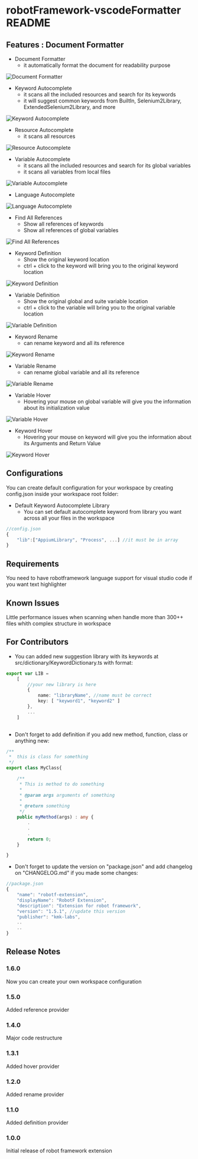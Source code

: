 # robotFramework-vscodeFormatter README

## Features : Document Formatter

* Document Formatter
    * it automatically format the document for readability purpose

![Document Formatter](https://github.com/KMK-ONLINE/vscode-robotExtension/raw/master/document-formatter.png)

* Keyword Autocomplete
    * it scans all the included resources and search for its keywords
    * it will suggest common keywords from BuiltIn, Selenium2Library, ExtendedSelenium2Library, and more

![Keyword Autocomplete](https://github.com/KMK-ONLINE/vscode-robotExtension/raw/master/smart-keyword-autocomplete.png)

* Resource Autocomplete
    * it scans all resources

![Resource Autocomplete](https://github.com/KMK-ONLINE/vscode-robotExtension/raw/master/smart-resource-autocomplete.png)

* Variable Autocomplete
    * it scans all the included resources and search for its global variables
    * it scans all variables from local files

![Variable Autocomplete](https://github.com/KMK-ONLINE/vscode-robotExtension/raw/master/smart-variable-autocomplete.png)

* Language Autocomplete

![Language Autocomplete](https://github.com/KMK-ONLINE/vscode-robotExtension/raw/master/builtin-grammar-autocomplete.png)

* Find All References
    * Show all references of keywords
    * Show all references of global variables

![Find All References](https://github.com/KMK-ONLINE/vscode-robotExtension/raw/master/reference-provider.png)

* Keyword Definition
    * Show the original keyword location
    * ctrl + click to the keyword will bring you to the original keyword location

![Keyword Definition](https://github.com/KMK-ONLINE/vscode-robotExtension/raw/master/keyword-definition.png)

* Variable Definition
    * Show the original global and suite variable location
    * ctrl + click to the variable will bring you to the original variable location

![Variable Definition](https://github.com/KMK-ONLINE/vscode-robotExtension/raw/master/variable-definition.png)

* Keyword Rename
    * can rename keyword and all its reference

![Keyword Rename](https://github.com/KMK-ONLINE/vscode-robotExtension/raw/master/keyword-rename.png)

* Variable Rename
    * can rename global variable and all its reference

![Variable Rename](https://github.com/KMK-ONLINE/vscode-robotExtension/raw/master/variable-rename.png)

* Variable Hover
    * Hovering your mouse on global variable will give you the information about its initialization value

![Variable Hover](https://github.com/KMK-ONLINE/vscode-robotExtension/raw/master/variable-hover.png)

* Keyword Hover
    * Hovering your mouse on keyword will give you the information about its Arguments and Return Value

![Keyword Hover](https://github.com/KMK-ONLINE/vscode-robotExtension/raw/master/keyword-hover.png)

## Configurations

You can create default configuration for your workspace by creating config.json inside your workspace root folder:

* Default Keyword Autocomplete Library
    * You can set default autocomplete keyword from library you want across all your files in the workspace

``` javascript
//config.json
{
    "lib":["AppiumLibrary", "Process", ...] //it must be in array
}
```

## Requirements

You need to have robotframework language support for visual studio code if you want text highlighter

## Known Issues

Little performance issues when scanning when handle more than 300++ files whith complex structure in workspace

## For Contributors

- You can added new suggestion library with its keywords at src/dictionary/KeywordDictionary.ts with format:

``` typescript
export var LIB =
	[
        //your new library is here
		{
			name: "libraryName", //name must be correct
			key: [ "keyword1", "keyword2" ]
        },
        ...
    ]
    
```

- Don't forget to add definition if you add new method, function, class or anything new:

``` typescript
/**
 *  this is class for something
 */
export class MyClass{

    /**
     * This is method to do something
     *
     * @param args arguments of something
     *
     * @return something
     */
    public myMethod(args) : any {
        .
        .
        .
        return 0;
    }

}
```

- Don't forget to update the version on "package.json" and add changelog on "CHANGELOG.md" if you made some changes:

``` javascript
//package.json
{
    "name": "robotf-extension",
    "displayName": "RobotF Extension",
    "description": "Extension for robot framework",
    "version": "1.5.1", //update this version
    "publisher": "kmk-labs",
    ..
    ..
}
```

## Release Notes

### 1.6.0
Now you can create your own workspace configuration

### 1.5.0
Added reference provider

### 1.4.0
Major code restructure

### 1.3.1
Added hover provider

### 1.2.0
Added rename provider

### 1.1.0
Added definition provider

### 1.0.0
Initial release of robot framework extension

